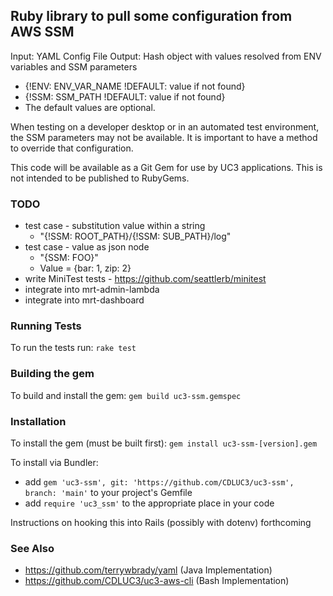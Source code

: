 ## Ruby library to pull some configuration from AWS SSM

Input: YAML Config File
Output: Hash object with values resolved from ENV variables and SSM parameters
- {!ENV: ENV_VAR_NAME !DEFAULT: value if not found}
- {!SSM: SSM_PATH !DEFAULT: value if not found}
- The default values are optional.

When testing on a developer desktop or in an automated test environment, the SSM parameters may not be available. It is important to have a method to override that configuration.

This code will be available as a Git Gem for use by UC3 applications.  This is not intended to be published to RubyGems.

### TODO
- test case - substitution value within a string
  - "{!SSM: ROOT_PATH}/{!SSM: SUB_PATH}/log"
- test case - value as json node
  - "{SSM: FOO}"
  - Value = {bar: 1, zip: 2}
- write MiniTest tests - https://github.com/seattlerb/minitest
- integrate into mrt-admin-lambda
- integrate into mrt-dashboard

### Running Tests
To run the tests run: `rake test`

### Building the gem
To build and install the gem: `gem build uc3-ssm.gemspec`

### Installation
To install the gem (must be built first): `gem install uc3-ssm-[version].gem`

To install via Bundler:
- add `gem 'uc3-ssm', git: 'https://github.com/CDLUC3/uc3-ssm', branch: 'main'` to your project's Gemfile
- add `require 'uc3_ssm'` to the appropriate place in your code

Instructions on hooking this into Rails (possibly with dotenv) forthcoming

### See Also
- https://github.com/terrywbrady/yaml (Java Implementation)
- https://github.com/CDLUC3/uc3-aws-cli (Bash Implementation)
